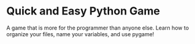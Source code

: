 # Quick and Easy Python Game
A game that is more for the programmer than anyone else. Learn how to organize your files, name your variables, and use pygame!